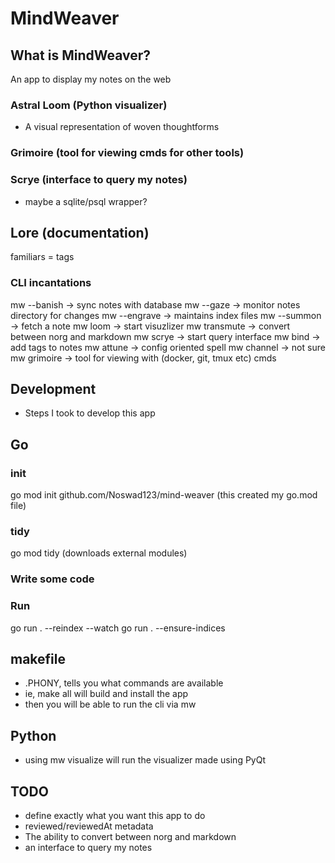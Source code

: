 # MindWeaver

## What is MindWeaver?

An app to display my notes on the web

### Astral Loom (Python visualizer)

- A visual representation of woven thoughtforms

### Grimoire (tool for viewing cmds for other tools)

### Scrye (interface to query my notes)

- maybe a sqlite/psql wrapper?

## Lore (documentation)

familiars = tags

### CLI incantations

mw --banish -> sync notes with database
mw --gaze -> monitor notes directory for changes
mw --engrave -> maintains index files
mw --summon -> fetch a note
mw loom -> start visuzlizer
mw transmute -> convert between norg and markdown
mw scrye -> start query interface
mw bind -> add tags to notes
mw attune -> config oriented spell
mw channel -> not sure
mw grimoire -> tool for viewing with (docker, git, tmux etc) cmds

## Development
- Steps I took to develop this app

## Go

### init

go mod init github.com/Noswad123/mind-weaver (this created my go.mod file)

### tidy 

go mod tidy (downloads external modules)

### Write some code

### Run

go run . --reindex --watch
go run . --ensure-indices

## makefile

- .PHONY, tells you what commands are available
- ie, make all will build and install the app
- then you will be able to run the cli via mw

## Python
- using mw visualize will run the visualizer made using PyQt

## TODO

- define exactly what you want this app to do
- reviewed/reviewedAt metadata
- The ability to convert between norg and markdown
- an interface to query my notes

